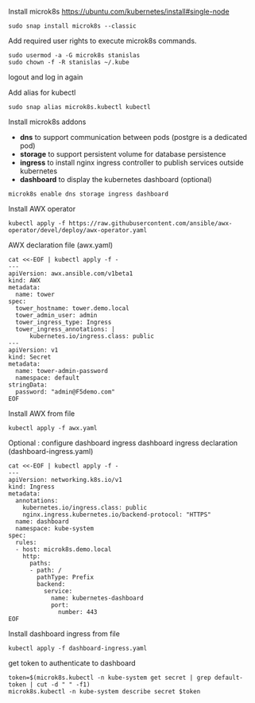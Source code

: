 Install microk8s
https://ubuntu.com/kubernetes/install#single-node


```
sudo snap install microk8s --classic
```

Add required user rights to execute microk8s commands.

```
sudo usermod -a -G microk8s stanislas
sudo chown -f -R stanislas ~/.kube
```
logout and log in again

Add alias for kubectl
```
sudo snap alias microk8s.kubectl kubectl
```

Install microk8s addons
- **dns** to support communication between pods (postgre is a dedicated pod)
- **storage** to support persistent volume for database persistence
- **ingress** to install nginx ingress controller to publish services outside kubernetes
- **dashboard** to display the kubernetes dashboard (optional)
```
microk8s enable dns storage ingress dashboard
````

Install AWX operator
```
kubectl apply -f https://raw.githubusercontent.com/ansible/awx-operator/devel/deploy/awx-operator.yaml
````

AWX declaration file (awx.yaml)
```
cat <<-EOF | kubectl apply -f -
---
apiVersion: awx.ansible.com/v1beta1
kind: AWX
metadata:
  name: tower
spec:
  tower_hostname: tower.demo.local
  tower_admin_user: admin
  tower_ingress_type: Ingress
  tower_ingress_annotations: |
      kubernetes.io/ingress.class: public
---
apiVersion: v1
kind: Secret
metadata:
  name: tower-admin-password
  namespace: default
stringData:
  password: "admin@F5demo.com"
EOF
```

Install AWX from file

```
kubectl apply -f awx.yaml
```

Optional : configure dashboard ingress
dashboard ingress declaration (dashboard-ingress.yaml)
```
cat <<-EOF | kubectl apply -f -
---
apiVersion: networking.k8s.io/v1
kind: Ingress
metadata:
  annotations:
    kubernetes.io/ingress.class: public
    nginx.ingress.kubernetes.io/backend-protocol: "HTTPS"
  name: dashboard
  namespace: kube-system
spec:
  rules:
  - host: microk8s.demo.local
    http:
      paths:
      - path: /
        pathType: Prefix
        backend:
          service:
            name: kubernetes-dashboard
            port:
              number: 443
EOF
```

Install dashboard ingress from file

```
kubectl apply -f dashboard-ingress.yaml
```

get token to authenticate to dashboard

```
token=$(microk8s.kubectl -n kube-system get secret | grep default-token | cut -d " " -f1)
microk8s.kubectl -n kube-system describe secret $token
```

